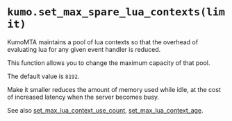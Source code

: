# `kumo.set_max_spare_lua_contexts(limit)`

KumoMTA maintains a pool of lua contexts so that the overhead of evaluating
lua for any given event handler is reduced.

This function allows you to change the maximum capacity of that pool.

The default value is `8192`.

Make it smaller reduces the amount of memory used while idle, at the cost
of increased latency when the server becomes busy.

See also [set_max_lua_context_use_count](set_max_lua_context_use_count.md),
[set_max_lua_context_age](set_max_lua_context_age.md).
